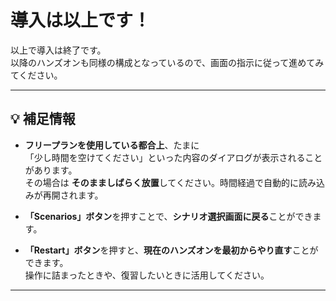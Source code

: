 # 導入は以上です！

以上で導入は終了です。  
以降のハンズオンも同様の構成となっているので、画面の指示に従って進めてみてください。

---

## 💡 補足情報

- **フリープランを使用している都合上**、たまに  
  「少し時間を空けてください」といった内容のダイアログが表示されることがあります。  
  その場合は **そのまましばらく放置**してください。時間経過で自動的に読み込みが再開されます。

- **「Scenarios」ボタン**を押すことで、**シナリオ選択画面に戻る**ことができます。

- **「Restart」ボタン**を押すと、**現在のハンズオンを最初からやり直す**ことができます。  
  操作に詰まったときや、復習したいときに活用してください。

---
